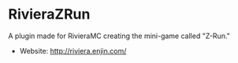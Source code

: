 RivieraZRun
============

A plugin made for RivieraMC creating the mini-game called "Z-Run."

 - Website: http://riviera.enjin.com/
